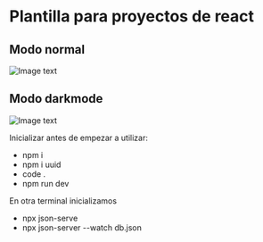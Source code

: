 # Plantilla para proyectos de react

Modo normal
------
![Image text](https://raw.githubusercontent.com/Byrontosh/plantilla-react-fundamentos/main/src/assets/logo-intro.png)

Modo darkmode
------
![Image text](https://raw.githubusercontent.com/Byrontosh/plantilla-react-fundamentos/main/src/assets/logo-dark.png)



Inicializar antes de empezar a utilizar:

- npm i
- npm i uuid
- code .
- npm run dev

En otra terminal inicializamos 
- npx json-serve
- npx json-server --watch db.json
